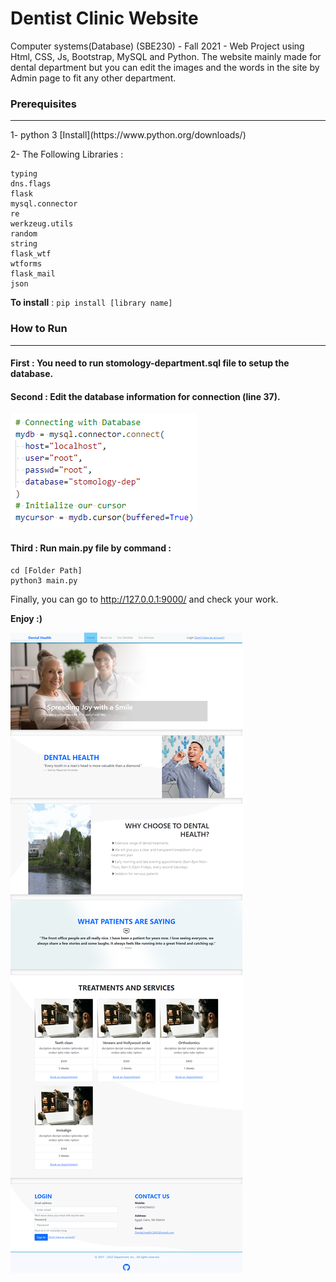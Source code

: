 # Dentist Clinic Website
Computer systems(Database) (SBE230) - Fall 2021 - Web Project using Html, CSS, Js, Bootstrap, MySQL and Python.
The website mainly made for dental department but you can edit the images and the words in the site by Admin page to fit any other department.

### Prerequisites
<hr>
1- python 3
[Install](https://www.python.org/downloads/)

2- The Following Libraries :
```
typing
dns.flags
flask
mysql.connector
re
werkzeug.utils
random
string
flask_wtf
wtforms
flask_mail
json
```
**To install** :
`pip install [library name]`

### How to Run
<hr>

#### First : You need to run stomology-department.sql file to setup the database.

#### Second : Edit the database information for connection (line 37).
![Database Connection](https://github.com/MoErn854/Dentistry-Department-Website/blob/main/ReadMeimg/database.png)

#### Third : Run main.py file by command :
```
cd [Folder Path]
python3 main.py
```

Finally, you can go to http://127.0.0.1:9000/ and check your work.

**Enjoy :)**

![Website Capture](https://github.com/MoErn854/Dentistry-Department-Website/blob/main/ReadMeimg/Website.png)